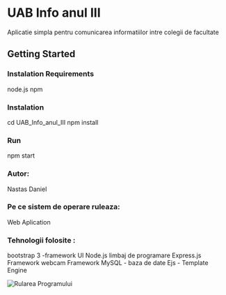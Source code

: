 # UAB Info anul III
Aplicatie simpla pentru comunicarea informatiilor intre colegii de facultate
## Getting Started
### Instalation Requirements
node.js 
npm 
### Instalation 
cd UAB_Info_anul_III
npm install
### Run
npm start 
### Autor:
Nastas Daniel   
### Pe ce sistem de operare ruleaza: 
Web Aplication
### Tehnologii folosite :
bootstrap 3 -framework UI
Node.js limbaj de programare
Express.js Framework 
webcam Framework 
MySQL - baza de date
Ejs - Template Engine 





![Rularea Programului](Captură.PNG)
